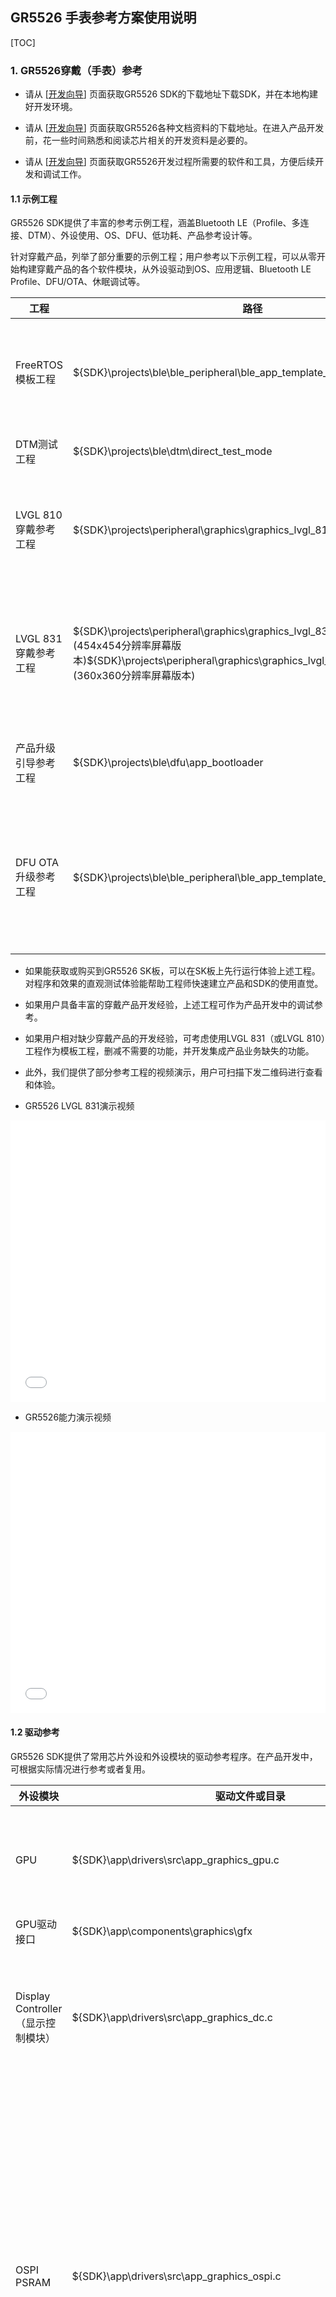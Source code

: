 

## GR5526 手表参考方案使用说明

[TOC]

### 1. GR5526穿戴（手表）参考

-   请从 [[开发向导](https://ble-start-guide.readthedocs.io/latest/%E5%BC%80%E5%8F%91%E5%90%91%E5%AF%BC/index.html)] 页面获取GR5526 SDK的下载地址下载SDK，并在本地构建好开发环境。

-   请从 [[开发向导](https://ble-start-guide.readthedocs.io/latest/%E5%BC%80%E5%8F%91%E5%90%91%E5%AF%BC/index.html)] 页面获取GR5526各种文档资料的下载地址。在进入产品开发前，花一些时间熟悉和阅读芯片相关的开发资料是必要的。

-   请从 [[开发向导](https://ble-start-guide.readthedocs.io/latest/%E5%BC%80%E5%8F%91%E5%90%91%E5%AF%BC/index.html)] 页面获取GR5526开发过程所需要的软件和工具，方便后续开发和调试工作。

    

#### 1.1 示例工程

GR5526 SDK提供了丰富的参考示例工程，涵盖Bluetooth LE（Profile、多连接、DTM）、外设使用、OS、DFU、低功耗、产品参考设计等。

针对穿戴产品，列举了部分重要的示例工程；用户参考以下示例工程，可以从零开始构建穿戴产品的各个软件模块，从外设驱动到OS、应用逻辑、Bluetooth LE Profile、DFU/OTA、休眠调试等。

| 工程                 | 路径                                                         | 描述                                                         |
| -------------------- | ------------------------------------------------------------ | ------------------------------------------------------------ |
| FreeRTOS模板工程     | ${SDK}\projects\ble\ble_peripheral\ble_app_template_freertos | 移植的FreeRTOS基础工程，支持休眠低功耗，可以基于此工程理解休眠设计和从零构建应用工程 |
| DTM测试工程          | ${SDK}\projects\ble\dtm\direct_test_mode                     | 基于此工程进行Bluetooth LE的DTM测试                          |
| LVGL 810穿戴参考工程 | ${SDK}\projects\peripheral\graphics\graphics_lvgl_810_gpu_demo | 基于LVGL 810开发的穿戴参考，集成了常用的外设模块，构建了基础的UI/UX，可作为用户设计参考 |
| LVGL 831穿戴参考工程 | ${SDK}\projects\peripheral\graphics\graphics_lvgl_831_gpu_demo (454x454分辨率屏幕版本)${SDK}\projects\peripheral\graphics\graphics_lvgl_831_gpu_demo_360p (360x360分辨率屏幕版本) | 基于LVGL 831开发的穿戴参考，集成了常用的外设模块，集成了Bluetooth LE Profiles和DFU，构建了基础的UI/UX，可作为用户设计参 |
| 产品升级引导参考工程 | ${SDK}\projects\ble\dfu\app_bootloader                       | 提供的Bootloader引导固件可用于产品DFU升级引导程序            |
| DFU OTA 升级参考工程 | ${SDK}\projects\ble\ble_peripheral\ble_app_template_dfu      | 集成OTA功能，配合app_bootloader和OTA App（GRToolbox）使用，产品开发过程中，需要将本工程的OTA部分移植到产品工程中 |

-   如果能获取或购买到GR5526 SK板，可以在SK板上先行运行体验上述工程。对程序和效果的直观测试体验能帮助工程师快速建立产品和SDK的使用直觉。
-   如果用户具备丰富的穿戴产品开发经验，上述工程可作为产品开发中的调试参考。
-   如果用户相对缺少穿戴产品的开发经验，可考虑使用LVGL 831（或LVGL 810）工程作为模板工程，删减不需要的功能，并开发集成产品业务缺失的功能。
-   此外，我们提供了部分参考工程的视频演示，用户可扫描下发二维码进行查看和体验。



- GR5526 LVGL 831演示视频

<iframe src="//player.bilibili.com/player.html?aid=235649872&bvid=BV1Re411X7P6&cid=1325613599&p=1" scrolling="no" border="0" frameborder="no" framespacing="0" allowfullscreen="true" style="width:100%;min-height:450px;"> </iframe>

 

- GR5526能力演示视频

<iframe src="//player.bilibili.com/player.html?aid=963219849&bvid=BV1aH4y1B7Bb&cid=1325208178&p=1" scrolling="no" border="0" frameborder="no" framespacing="0" allowfullscreen="true" style="width:100%;min-height:450px;"> </iframe>

 

#### 1.2 驱动参考

GR5526 SDK提供了常用芯片外设和外设模块的驱动参考程序。在产品开发中，可根据实际情况进行参考或者复用。

| 外设模块                           | 驱动文件或目录                                               | 使用说明                                                     |
| ---------------------------------- | ------------------------------------------------------------ | ------------------------------------------------------------ |
| GPU                                | ${SDK}\app\drivers\src\app_graphics_gpu.c                    | 主要管理GPU模块的初始化、休眠、同步等，GPU的 接口，仅适用于GPU版本芯片 |
| GPU驱动接口                        | ${SDK}\app\components\graphics\gfx                           | GPU的驱动接口头文件放置                                      |
| Display Controller（显示控制模块） | ${SDK}\app\drivers\src\app_graphics_dc.c                     | DC模块可用于产生SPI、3-SPI、4-SPI及QSPI的屏幕控制时序，以及处理GPU专用的压缩格式，仅适用于GPU版本芯片 |
| OSPI PSRAM                         | ${SDK}\app\drivers\src\app_graphics_ospi.c                   | OSPI是接口类型Octal-SPI，PSRAM是通过OSPI DDR接口扩展的可读写RAM空间，速度比内部SRAM慢一些，但比外部的QSPI PSRAM快很多；尽可能用DMA、GPU Master大数据块方式访问 PSRAM，尽量避免使用CPU指针访问大空间的PSRAM，否则会降低访问性能；PSRAM地址空间和SRAM的一块别名地址空间连续 |
| PSRAM堆管理                        | ${SDK}\app\components\libraries\app_graphics_mem\app_graphics_mem.c | 将PSRAM空间视作一大块堆空间进行管理，由于SRAM/PSRAM的地址空间连续，Heap的起始地址在SRAM，初始化后首先申请2个FB空间 |
| QSPI-Flash                         | ${SDK}\app\components\drivers_ext\qspi_device提供了驱动参考  | 注意区分QSPI-Flash和XQSPI-Flash，后者是SiP在芯片内部用于代码执行的Flash，但其剩余空间也可以用来存储其他资源；软件中const定义的数据放置在XQSPI-Flash |
| QSPI-Flash MMAP访问                | 穿戴示例工程                                                 | 参考示例工程下提供了使用MMAP模式访问Flash的代码              |
| QSPI-PSRAM                         | ${SDK}\app\components\drivers_ext\qspi_device提供了驱动参考  | 此为通过外部QSPI接口扩展的PSRAM，速度相比OSPI PSRAM慢很多，如果是GPU版本芯片，可以忽略这个外设 |
| QSPI-Display                       | ${SDK}\app\components\drivers_ext\qspi_device提供了驱动参考  | SDK提供了多个屏幕的多种接口驱动设计参考，如基于QSPI硬件接口的SPI/QSPI时序驱动，以及基于DC硬件接口的SPI、3/4-SPI、QSPI时序驱动 |
| DC-Display                         | ${SDK}\components\drivers_ext\graphics_dc                    | SDK提供基于Display  Controller外设模块的屏幕驱动程序，涵盖XSJ和FLS等屏厂驱动 |
| Touch                              | 示例工程示例工程                                             | 参考示例工程下提供了Touch的一般驱动参考                      |



#### 1.3 LVGL GUI框架使用说明

-   在GR5526最新版本SDK中（v1.0.2），提供了两个LVGL版本的移植优化，并分别提供一个参考工程。
-   一般情况下，建议用户优先使用LVGL 8.3.1版本。从移植和官网支持角度看，新版本都会存在更少的Bug和更好的特性。

| 版本      | 主要优化点                                                   | 源码路径                          | 适用  SoC      |
| --------- | ------------------------------------------------------------ | --------------------------------- | -------------- |
| LVGL 8.10 | 1.集成提供GPU驱动库 <br />2.完成LVGL绘制层的移植优化（线、矩形、多边形、image、圆、弧……）<br/>3.LVGL在32bit色深条件下同时支持RGB565、RGBA8888以及GPU压缩格式的资源<br/>4.加入Indev输入缓存设计，改善跟手性<br/>5.加入WMS（Window Management Service）设计，负责窗口滑动时渲染及事件的管理，引入SurfaceFlinger设计，加入窗口过渡三维动画<br/>6.WMS2.0新增特征：<br/>    1).引入ID系统进行Window管理<br/>    2).引入Scene场景管理系统，解决一个Window在多个场景的问题<br/>    3).引入Window Stack设计，记录管理窗口栈<br/>    4).将侧键管理嵌入WMS，每个窗口根据需要进行侧键各类事件的处理；如果不处理，则系统统一处理<br/>    5).引入手势退出<br/>7.提供多种自定义控件设计参考（如星云表盘、滑动列表等）<br/>8.提供Watch Demo参考工程 | ${GR5526_SDK}\external\lvgl_8.1.0 | GR5526 GPU版本 |
| LVGL 8.31 | 1.集成提供GPU驱动库 <br/>2.完成LVGL绘制层的移植优化（线、矩形、多边形、image、圆、弧……）<br/>3.LVGL在32bit色深条件下同时支持RGB565、RGBA8888以及GPU压缩格式的资源<br/>4.加入Indev输入缓存设计，改善跟手性<br/>5.加入WMS（Window Management Service）设计，负责窗口滑动时渲染及事件的管理，引入SurfaceFlinger设计，加入窗口过渡三维动画<br/>6.WMS2.0新增特征：<br/>    1).引入ID系统进行Window管理<br/>    2).引入Scene场景管理系统，解决一个Window在多个场景的问题<br/>    3).引入Window Stack设计，记录管理窗口栈<br/>    4).将侧键管理嵌入WMS，每个窗口根据需要进行侧键各类事件的处理；如果不处理，则系统统一处理<br/>    5).引入手势退出<br/>7.提供多种自定义控件设计参考（如星云表盘、滑动列表等）<br/>8.提供Watch Demo参考工程 | ${GR5526_SDK}\external\lvgl_8.3.1 | GR5526 GPU版本 |



-   当在工程中使用LVGL GUI框架时，还需要引用如下库或配置文件：

| LVGL  | LVGL移植库                                                 | GPU库                                            | sct文件（ARMCC）                                           |
| ----- | ---------------------------------------------------------- | ------------------------------------------------ | ---------------------------------------------------------- |
| 8.1.0 | ${SDK}\platform\soc\linker\keil\graphics_lvgl_v810_lib.lib | ${SDK}\platform\soc\linker\keil\graphics_sdk.lib | ${SDK}\platform\soc\linker\keil\flash_scatter_graphics.sct |
| 8.3.1 | ${SDK}\platform\soc\linker\keil\graphics_lvgl_v831_lib.lib | ${SDK}\platform\soc\linker\keil\graphics_sdk.lib | ${SDK}\platform\soc\linker\keil\flash_scatter_graphics.sct |



### 2. 移植使用说明

- 本章节基于工程 **graphics_lvgl_831_gpu_demo_360p** 进行说明, 工程 **graphics_lvgl_831_gpu_demo** 同理.

   

#### 2.1 典型外设适配

- 示例工程将穿戴产品涉及的 屏幕控制、触摸处理、数据Flash 访问, 抽象出一层适配层 (Adapter), 并进行了一个参考实现. 用户可以在适配层的基础上, 根据产品情况, 进行这几类外设的重新适配

- 默认在外设初始化时, 注册这几类外设的函数指针, 为了移植兼容性, 在应用层尽可能调用适配上层函数接口

  ```c
  void app_periph_init(void)
  {
      .....
      drv_adapter_disp_register();
      drv_adapter_norflash_register();
      drv_adapter_touchpad_register();
      .....
  }
  ```

  

##### 2.1.1 屏幕驱动的适配

- 屏幕适配层抽象了如下函数接口, 用户需根据需要进行适配实现

  | 上层函数                        | 适配层函数(用户实现)     | 作用                                                |
  | ------------------------------- | ------------------------ | --------------------------------------------------- |
  | drv_adapter_disp_register       | 如无必要,不用修改        | 注册适配层函数                                      |
  | drv_adapter_disp_init           | _disp_drv_init           | 屏幕初始化接口                                      |
  | drv_adapter_disp_deinit         | _disp_drv_deinit         | 屏幕反初始化接口                                    |
  | drv_adapter_disp_set_show_area  | _disp_drv_set_show_area  | 设置屏幕显示区域                                    |
  | drv_adapter_disp_wait_to_flush  | _disp_drv_wait_to_flush  | 等待刷屏, 必须等待上次刷屏完成 (一般使用信号量实现) |
  | drv_adapter_disp_flush          | _disp_drv_flush          | 将帧缓冲区数据刷新到屏幕进行显示                    |
  | drv_adapter_disp_wait_te        | _disp_drv_wait_te        | 等待 TE 同步                                        |
  | drv_adapter_disp_on             | _disp_drv_on             | 屏幕显示开/关                                       |
  | drv_adapter_disp_set_brightness | _disp_drv_set_brightness | 设置背光亮度                                        |
  | drv_adapter_disp_sleep          | _disp_drv_sleep          | 屏幕休眠, 对屏幕进行掉电,屏幕电路配置为最低功耗     |
  | drv_adapter_disp_wakeup         | _disp_drv_wakeup         | 屏幕唤醒, 配置屏幕电路及屏幕重新处于正常工作状态    |

- 用户可以参考适配层函数的原型定义, 并参考示例工程的驱动, 在屏幕的驱动文件中实现上述接口功能, 并完善适配层函数. 

- 注意, drv_adapter_disp_set_show_area 函数设置显示区域的参数规则如下:

  - 如果屏幕宽高为W, H, 则传入的参数为 drv_adapter_disp_set_show_area (0, 0, W - 1, H - 1);

- 在适配初期, 比较重要的三个函数如下, 可先行适配好点亮屏幕, 再进行其他接口的实现

  - drv_adapter_disp_init - 包括Reset、背光引脚控制, 命令时序初始化等操作, 确保屏幕达到可点亮的状态
  - drv_adapter_disp_set_show_area - 通过控制命令设置期望的显示区域
  - drv_adapter_disp_flush - 将帧数据刷新到屏幕进行显示



##### 2.1.2 Touch 的适配

Touch 适配层抽象了如下函数接口, 用户需根据需要进行适配实现

| 上层函数                          | 适配层函数(用户实现)       | 作用                                                |
| --------------------------------- | -------------------------- | --------------------------------------------------- |
| drv_adapter_touchpad_register     | 如无必要,不用修改          | 注册适配层函数                                      |
| drv_adapter_touchpad_init         | _touchpad_drv_init         | Touch初始化接口                                     |
| drv_adapter_touchpad_deinit       | _touchpad_drv_deinit       | Touch反初始化接口                                   |
| drv_adapter_touchpad_read_pointer | _touchpad_drv_read_pointer | 读取Touch 坐标点函数                                |
| drv_adapter_touchpad_sleep        | _touchpad_drv_sleep        | 设置Touch休眠, 根据产品设计, 进入休眠模式或直接掉电 |
| drv_adapter_touchpad_wakeup       | _touchpad_drv_wakeup       | 重新设置Touch 进入唤醒工作模式                      |

- 用户可以参考适配层函数的原型定义, 并参考示例工程的驱动, 在Touch的驱动文件中实现上述接口功能, 并完善适配层函数. 

- 一般情况下, Touch 的驱动多基于I2C接口, 适配较简单

- 如果Touch使用了中断唤醒IO (注意放在AON IO域),可考虑在I/O的回调函数中(比如实现信号量)唤醒系统 

  ```C
  /*
   * Override this function, defined as __weak in file drv_adapter_port_touchpad.c
   */
  void _touchpad_drv_irq_notify(void) {
      osal_sema_give(s_sleep_mgnt_sem);
  }
  ```

  

##### 2.1.3 数据Nor Flash 的适配

- 一般情况下, 市面各厂家Nor Flash 控制命令均兼容, 不需要再额外重新适配 Nor Flash 驱动，但需要考虑以下情况需要额外再适配下驱动接口:
  - 用户可能将Flash 挂载到不同的QSPI 模块下(默认挂载到QSPI0), 需要重新配置Flash的I/O； 并且需要修改图片素材的存放地址
  - 已支持的Flash 厂商中可能存在少数控制命令差异的Flash 型号
  - 默认驱动没有支持到
- 外部 Nor Flash 适配层抽象了如下函数接口, 用户需根据需要进行适配实现

| 上层函数                           | 适配层函数(用户实现)        | 作用                                                         |
| ---------------------------------- | --------------------------- | ------------------------------------------------------------ |
| drv_adapter_norflash_register      | 如无必要,不用修改           | 注册适配层函数                                               |
| drv_adapter_norflash_init          | _norflash_drv_init          | flash初始化接口                                              |
| drv_adapter_norflash_deinit        | _norflash_drv_deinit        | flash反初始化接口                                            |
| drv_adapter_norflash_write         | _norflash_drv_write         | 写任意长度数据接口, 要求写入地址已经提前擦除干净, 接口不会进行先读再写的数据备份 |
| drv_adapter_norflash_read          | _norflash_drv_read          | 读任意长度数据接口                                           |
| drv_adapter_norflash_update        | _norflash_drv_update        | 更新任意长度数据接口, 更新前会进行读取备份、擦除、后写入的操作, 但擦除使用的是Page擦除实现, 如果所用Flash 不支持Page擦除命令. 需要重新适配 |
| drv_adapter_norflash_erase         | _norflash_drv_erase         | 擦除接口, 支持Page、Sector、Block、Chip等多种擦除方式        |
| drv_adapter_norflash_set_mmap_mode | _norflash_drv_set_mmap_mode | 设置Flash的MMAP访问模式(开/关)                               |
| drv_adapter_norflash_sleep         | _norflash_drv_sleep         | 设置 Flash休眠                                               |
| drv_adapter_norflash_wakeup        | _norflash_drv_wakeup        | 唤醒Flash回到工作状态                                        |

- 如果电路上 外部Flash 不是挂载在 QSPI0模块, 请修改 **qspi_norf_init** 的入参 ID 和 PIN引脚配置

  ```c
  #define NORFLASH_DEV_QSPI_ID                            APP_QSPI_ID_0                           /**< QSPI id to connect the norf */
  #define NORFLASH_DEV_CLOCK_PREESCALER                   2u                                      /**< clock prescaler for qspi */
  #define NORFLASH_DEV_PIN_CFG                            (g_qspi_pin_groups[QSPI0_PIN_GROUP_0])  /**< pin config for qspi */
  #define NORFLASH_DEV_DEV_ID                             0x0B                                    /**< 0x0B - XTX; 0x85 - PUYA */
  ```

- 如果 Nor Flash 挂载到非QSPI0模块, 则资源图片的存储位置也需要调整. 用工具生成的符合GPU版本Lvgl 图片资源, 其默认基地址放在 QSPI0 的 MMAP 空间 **QSPI0_XIP_BASE**. 如下 (文件 lv_img_dsc_list.c) ：

  ```
  #if USE_EXTERNAL_RESOURCES
  #define BINARY_RESOURCES (const uint8_t *)QSPI0_XIP_BASE
  #else
  extern const uint8_t BINARY_RESOURCES[];
  #endif // USE_EXTERNAL_RESOURCES
  
  const lv_img_dsc_t wd_img_black_clock_face = {
      .header.always_zero = 0,
      .header.cf = LV_IMG_CF_GDX_RGB565,
      .header.w = 360,
      .header.h = 360,
      .data_size = 259200,
      .data = BINARY_RESOURCES + OFFSET_BLACK_CLOCK_FACE,
  };
  ```

  - 如果更换为 QSPI1 挂载的Flash, 基础地址设置为 **QSPI1_XIP_BASE**, 以此类推
  - 如果图片资源的存放地址不是从Flash 的0地址开始, 则需要再加上具体的偏移.



#### 2.2 Lvgl 相关

##### 2.2.1 分辨率配置

- 用户可以通过 lv_conf.h的下述宏配置, 将分辨率配置为产品屏幕的实际分辨率 

    ```c
    #ifndef DISP_HOR_RES
        #define DISP_HOR_RES                454u
    #endif

    #ifndef DISP_VER_RES
        #define DISP_VER_RES                454u
    #endif

    #define DISP_PIXEL_DEPTH            2u
    ```

- 屏幕分辨率宽/高分别由 DISP_VER_RES DISP_HOR_RES定义. 默认定义的 454x454, 自定义宏值定义在 keil 配置项的预定义宏 (位于菜单: Project->Options for target -> C/C++ -> Define )

- 为了支持GPU的过场动画, 请将分辨率的宽高定义为 偶数. (如果屏幕某边为奇数, 可以多定义或少定义一行/列)

- 像素深度定义的2字节, 即选用格式 RGB565. 这个格式已适用于目前绝大多数显示类产品场景, 不用修改

- 帧缓冲区的格式具体定义在下述函数：

    ```c
    uint32_t lv_port_get_fb_format(void) {
    #if DISP_PIXEL_DEPTH == 2
        return HAL_GFX_RGB565;
    #elif DISP_PIXEL_DEPTH == 4
        return HAL_GFX_RGBA8888;
    #else
        #error "Not Support Now"
    #endif
    }
    ```



##### 2.2.2 色彩配置

- Lvgl 本身的绘制层, 已基于 5526 的GPU 进行优化适配, 色彩格式默认配置如下, 不建议修改:

  ```c
  #define LV_COLOR_DEPTH 32
  ```

  - 在 lv_conf.h 中定义了色彩深度为32, 请不要修改, 基于这个颜色深度配置, 已对图片使用 RGB565、RGBA8888、TSC4、TSC6a 等格式进行了适配兼容, 已具备最大图片源格式的兼容性

- 在代码中使用自定义色彩的时候, 请使用 lv_color_make 接口, 而规避使用 lv_color_hex 接口. 前者进行了端序匹配



##### 2.2.3 帧缓冲区

- Lvgl帧渲染缓冲区:

  - 在参考示例中, 使用的双帧缓冲区的软件架构, 便于 渲染和刷屏任务并行执行, 以提高帧率, 请不要修改双缓冲区的架构. 帧渲染缓冲区的像素格式使用的 RGB565
  - 分配双缓冲区的代码如下:

  ```c
  void lv_port_disp_init(void)
  {
      /*-------------------------
       * Initialize your display
       * -----------------------*/
      disp_init();
  
      /*-----------------------------
       * Create two fixed frame buffers for drawing and never release it
       *----------------------------*/
      static lv_disp_draw_buf_t draw_buf_dsc;
  
      lv_color_t* _draw_buf1 = app_graphics_mem_malloc(DISP_HOR_RES * DISP_VER_RES * DISP_PIXEL_DEPTH);
      lv_color_t* _draw_buf2 = app_graphics_mem_malloc(DISP_HOR_RES * DISP_VER_RES * DISP_PIXEL_DEPTH);
      ....
   }
  ```

- 帧过程动画缓冲区:

  - 在窗口切换过程中, 为了加速动画渲染提高帧率, 额外申请了2个帧动画缓冲区, 帧动画渲染缓冲区使用的像素格式为TSC4。代码如下:

    ```c
    void lv_wms_transit_mem_alloc(void) {
        if(NULL == _trans_env._scrn_cache_1) {
            _trans_env._scrn_cache_1 = app_graphics_mem_malloc(_trans_env._cachebuffer_size);
        }
    
        if(NULL == _trans_env._scrn_cache_2) {
            _trans_env._scrn_cache_2 = app_graphics_mem_malloc(_trans_env._cachebuffer_size);
        }
    }
    ```

    

- 如果遇到帧渲染异常, 需要进行缓冲区数据调试, 可从上述代码位置获取缓冲区的首地址. 



##### 2.2.4 帧格式的定义

- 本节涉及的配置默认不需要修改

- 工程有2处需要定义帧格式：

  - 当GPU渲染时, 需要告知GPU帧缓冲区的格式, 默认配置为 **HAL_GFX_RGB565** , 代码如下:

    ```
    uint32_t lv_port_get_fb_format(void) {
    #if DISP_PIXEL_DEPTH == 2
        return HAL_GFX_RGB565;
    #elif DISP_PIXEL_DEPTH == 4
        return HAL_GFX_RGBA8888;
    #else
        #error "Not Support Now"
    #endif
    }
    ```

  - 当 DC(Display Controller) 刷屏时, 需要告知 DC模块帧缓冲区的格式, 配置位置在刷屏接口处， 通过 buf_format 变量传入. 目前全局会用到两种 DC 帧格式如下

    - HAL_GDC_RGB565 - 使用标准渲染帧缓冲区刷屏时候给DC模块指定的格式
    - HAL_GDC_TSC4 - 使用帧过程动画缓冲区刷屏时候给DC模块指定的格式

    ```c
    void graphics_dc_st77916_flush(void *buf, uint32_t buf_format, uint16_t w, uint16_t h)
    {
        app_graphics_dc_cmd_t dc_cmd = {
            .command = ST77916_INST_WR_I1A4D4,
            .address = 0x002C00,
            .address_width = GDC_FRAME_ADDRESS_WIDTH_24BIT,
            .frame_timing = GDC_QSPI_FRAME_TIMING_1,
        };
    
        app_graphics_dc_framelayer_t dc_layer = {
            .frame_baseaddr = buf,
            .resolution_x = w,
            .resolution_y = h,
            .row_stride = -1,
            .start_x = 0,
            .start_y = 0,
            .size_x = w,
            .size_y = h,
            .alpha = 0,
            .blendmode = HAL_GDC_BL_SRC,
            .data_format = (graphics_dc_data_format_e)buf_format,
        };
    
        app_graphics_dc_send_single_frame(GRAPHICS_DC_LAYER_0, &dc_layer, &dc_cmd, GDC_ACCESS_TYPE_ASYNC);
    }
    ```

    - GPU 和 DC指定帧格式时候, 注意不要把枚举值搞混



#### 2.3 用户任务说明

- 示例工程新定义了3个用户级任务:
  - GUI Task - 用于 Lvgl 任务的渲染, Lvgl 任务线程不安全, 不能异步调用绘制类接口
  - Touch Task - 用于 Touch 事件的采集, 并将事件给 GUI任务处理
  - Event Task - 当前用于将 Key 类事件通过 Lvgl 异步接口, 发送给 Lvgl Task 执行 



### 3. 典型问题解决方法

| 问题                                  | 参考                                                         |
| ------------------------------------- | ------------------------------------------------------------ |
| 生成工程所需Lvgl（GPU版本）图片的方法 | https://developers.goodix.com/zh/bbs/blog_detail/2996e8f9f352491eb0ccca468f28f2ce |
| 生成工程所需Lvgl（GPU版本）字体的方法 | https://developers.goodix.com/zh/bbs/blog_detail/6b29cdf5923247029f4357a65de1b065 |
| 调试帧缓冲区渲染异常的方法            | https://goodix-ble-wiki.readthedocs.io/en/latest/%E5%BA%94%E7%94%A8%E7%AC%94%E8%AE%B0/%E5%B7%A5%E5%85%B7/%E4%BD%BF%E7%94%A8savebin%E8%B0%83%E8%AF%95GUI%E5%B8%A7%E6%B8%B2%E6%9F%93%E9%97%AE%E9%A2%98.html |
| 调试穿戴工程功耗的经验性方法          | https://goodix-ble-wiki.readthedocs.io/en/latest/%E5%BA%94%E7%94%A8%E7%AC%94%E8%AE%B0/%E5%BA%94%E7%94%A8/GR5526%20Lvgl%20Watch%20Demo%E5%8A%9F%E8%80%97%E8%B0%83%E8%AF%95%E5%8F%82%E8%80%83.html |

